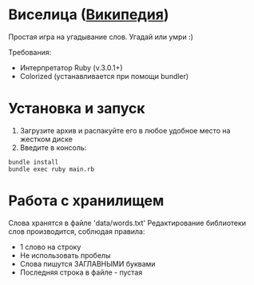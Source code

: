 # Виселица ([Википедия](https://ru.wikipedia.org/wiki/Виселица_(игра)))
Простая игра на угадывание слов. Угадай или умри :)

Требования:
- Интерпретатор Ruby (v.3.0.1+)
- Colorized (устанавливается при помощи bundler)

# Установка и запуск
1. Загрузите архив и распакуйте его в любое удобное место на жестком диске
2. Введите в консоль:

```
bundle install
bundle exec ruby main.rb
```

# Работа с хранилищем
Слова хранятся в файле 'data/words.txt'
Редактирование библиотеки слов производится, соблюдая правила:
- 1 слово на строку
- Не использовать пробелы
- Слова пишутся ЗАГЛАВНЫМИ буквами
- Последняя строка в файле - пустая
